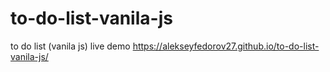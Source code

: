 # to-do-list-vanila-js
to do list (vanila js)
live demo https://alekseyfedorov27.github.io/to-do-list-vanila-js/
